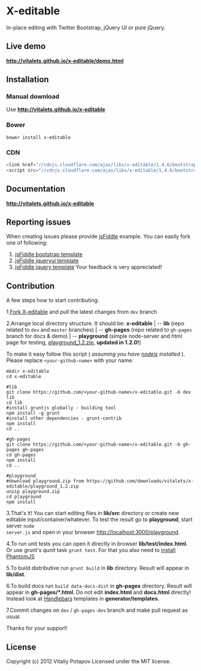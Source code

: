# X-editable

In-place editing with Twitter Bootstrap, jQuery UI or pure jQuery.

## Live demo
**http://vitalets.github.io/x-editable/demo.html**

## Installation

### Manual download
Use **http://vitalets.github.io/x-editable**

### Bower
````
bower install x-editable
````

### CDN
````js
<link href="//cdnjs.cloudflare.com/ajax/libs/x-editable/1.4.6/bootstrap-editable/css/bootstrap-editable.css" rel="stylesheet"/>
<script src="//cdnjs.cloudflare.com/ajax/libs/x-editable/1.4.6/bootstrap-editable/js/bootstrap-editable.min.js"></script>
````

## Documentation
**http://vitalets.github.io/x-editable**


## Reporting issues
When creating issues please provide [jsFiddle](http://jsfiddle.net) example. You can easily fork one of following:
1. [jsFiddle bootstrap template](http://jsfiddle.net/xBB5x/1817)
2. [jsFiddle jqueryui template](http://jsfiddle.net/xBB5x/196)
3. [jsFiddle jquery template](http://jsfiddle.net/xBB5x/197)
Your feedback is very appreciated!

## Contribution
A few steps how to start contributing:

1.[Fork X-editable](https://github.com/vitalets/x-editable/fork) and pull the latest changes from <code>dev</code> branch

2.Arrange local directory structure. It should be:
**x-editable**
 | -- **lib** (repo related to <code>dev</code> and <code>master</code> branches)
 | -- **gh-pages** (repo related to <code>gh-pages</code> branch for docs & demo)
 | -- **playground** (simple node-server and html page for testing, [playground_1.2.zip](https://github.com/downloads/vitalets/x-editable/playground_1.2.zip), **updated in 1.2.0!**)

To make it easy follow this script ( _assuming you have [nodejs](http://nodejs.org) installed_ ).
Please replace <code>&lt;your-github-name&gt;</code> with your name:
````
mkdir x-editable
cd x-editable

#lib
git clone https://github.com/<your-github-name>/x-editable.git -b dev lib
cd lib
#install gruntjs globally - building tool
npm install -g grunt
#install other dependencies - grunt-contrib
npm install
cd ..

#gh-pages
git clone https://github.com/<your-github-name>/x-editable.git -b gh-pages gh-pages
cd gh-pages
npm install
cd ..

#playground
#download playground.zip from https://github.com/downloads/vitalets/x-editable/playground_1.2.zip
unzip playground.zip
cd playground
npm install
````
3.That's it! You can start editing files in **lib/src** directory or create new editable input/container/whatever.
To test the result go to **playground**, start server <code>node server.js</code> and open in your browser [http://localhost:3000/playground](http://localhost:3000/playground).

4.To run unit tests you can open it directly in browser **lib/test/index.html**.
Or use grunt's _qunit_ task <code>grunt test</code>. For that you also need to [install PhantomJS](https://github.com/gruntjs/grunt/blob/master/docs/faq.md#why-does-grunt-complain-that-phantomjs-isnt-installed)

5.To build distributive run <code>grunt build</code> in **lib** directory. Result will appear in **lib/dist**.

6.To build docs run <code>build data-docs-dist</code> in **gh-pages** directory. Result will appear in **gh-pages/*.html**.
Do not edit **index.html** and **docs.html** directly! Instead look at [Handlebars](https://github.com/wycats/handlebars.js) templates in **generator/templates**.

7.Commit changes on <code>dev</code> / <code>gh-pages-dev</code> branch and make pull request as usual.

Thanks for your support!

## License
Copyright (c) 2012 Vitaliy Potapov
Licensed under the MIT license.
